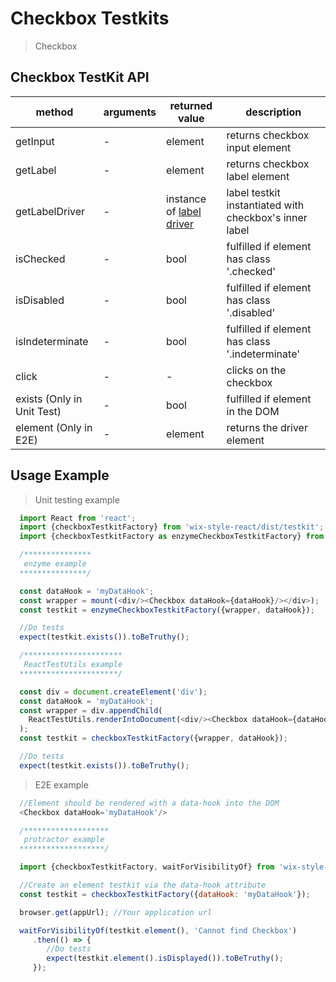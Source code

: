 # Checkbox Testkits

> Checkbox

## Checkbox TestKit API

| method                     | arguments | returned value                           | description                              |
| -------------------------- | --------- | ---------------------------------------- | ---------------------------------------- |
| getInput                   | -         | element                                  | returns checkbox input element           |
| getLabel                   | -         | element                                  | returns checkbox label element           |
| getLabelDriver             | -         | instance of [label driver](https://wix.github.io/wix-style-react/?selectedKind=Core&selectedStory=Label&full=0&down=0&left=1&panelRight=0) | label testkit instantiated with checkbox's inner label |
| isChecked                  | -         | bool                                     | fulfilled if element has class '.checked' |
| isDisabled                 | -         | bool                                     | fulfilled if element has class '.disabled' |
| isIndeterminate            | -         | bool                                     | fulfilled if element has class '.indeterminate' |
| click                      | -         | -                                        | clicks on the checkbox                   |
| exists (Only in Unit Test) | -         | bool                                     | fulfilled if element in the DOM          |
| element (Only in E2E)      | -         | element                                  | returns the driver element               |

## Usage Example

> Unit testing example

```javascript
  import React from 'react';
  import {checkboxTestkitFactory} from 'wix-style-react/dist/testkit';
  import {checkboxTestkitFactory as enzymeCheckboxTestkitFactory} from 'wix-style-react/dist/testkit/enzyme';

  /***************
   enzyme example
  ***************/

  const dataHook = 'myDataHook';
  const wrapper = mount(<div/><Checkbox dataHook={dataHook}/></div>);
  const testkit = enzymeCheckboxTestkitFactory({wrapper, dataHook});

  //Do tests
  expect(testkit.exists()).toBeTruthy();

  /**********************
   ReactTestUtils example
  **********************/

  const div = document.createElement('div');
  const dataHook = 'myDataHook';
  const wrapper = div.appendChild(
    ReactTestUtils.renderIntoDocument(<div/><Checkbox dataHook={dataHook}/></div>, {dataHook})
  );
  const testkit = checkboxTestkitFactory({wrapper, dataHook});

  //Do tests
  expect(testkit.exists()).toBeTruthy();
```
> E2E example

```javascript
  //Element should be rendered with a data-hook into the DOM
  <Checkbox dataHook='myDataHook'/>

  /*******************
   protractor example
  *******************/

  import {checkboxTestkitFactory, waitForVisibilityOf} from 'wix-style-react/dist/testkit/protractor';

  //Create an element testkit via the data-hook attribute
  const testkit = checkboxTestkitFactory({dataHook: 'myDataHook'});

  browser.get(appUrl); //Your application url

  waitForVisibilityOf(testkit.element(), 'Cannot find Checkbox')
     .then(() => {
        //Do tests
        expect(testkit.element().isDisplayed()).toBeTruthy();
     });
```
